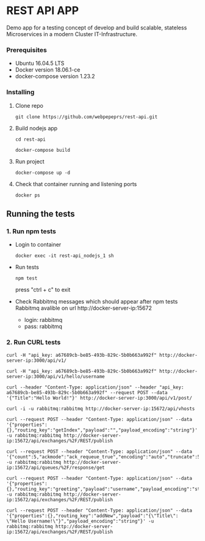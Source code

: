 # REST API APP

Demo app for a testing concept of develop and build scalable, stateless Microservices in a modern Cluster IT-Infrastructure.


### Prerequisites

- Ubuntu 16.04.5 LTS
- Docker version 18.06.1-ce
- docker-compose version 1.23.2

### Installing
1. Clone repo
    ```
    git clone https://github.com/webpepeprs/rest-api.git
    ```
2. Build nodejs app
    ```
    cd rest-api
    ```
    ```
    docker-compose build
    ```
3. Run project
    ```
    docker-compose up -d
    ```
4. Check that container running and listening ports
    ```
    docker ps
    ```
## Running the tests

### 1. Run npm tests
- Login to container
    ```
    docker exec -it rest-api_nodejs_1 sh
    ```
- Run tests
    ```
    npm test
    ```
    press "ctrl + c" to exit

- Check Rabbitmq messages which should appear after npm tests
    Rabbitmq avalible on url http://docker-server-ip:15672
    - login: rabbitmq
    - pass: rabbitmq

### 2. Run CURL tests
```
curl -H "api_key: a67689cb-be85-493b-829c-5b0b663a992f" http://docker-server-ip:3000/api/v1/
```
```
curl -H "api_key: a67689cb-be85-493b-829c-5b0b663a992f" http://docker-server-ip:3000/api/v1/hello/username
```
```
curl --header "Content-Type: application/json" --header "api_key: a67689cb-be85-493b-829c-5b0b663a992f" --request POST --data '{"Title":"Hello World!"}' http://docker-server-ip:3000/api/v1/post/
```
```
curl -i -u rabbitmq:rabbitmq http://docker-server-ip:15672/api/vhosts
```
```
curl --request POST --header "Content-Type: application/json" --data '{"properties":{},"routing_key":"getIndex","payload":"","payload_encoding":"string"}' -u rabbitmq:rabbitmq http://docker-server-ip:15672/api/exchanges/%2F/REST/publish
```
```
curl --request POST --header "Content-Type: application/json" --data '{"count":5,"ackmode":"ack_requeue_true","encoding":"auto","truncate":50000}' -u rabbitmq:rabbitmq http://docker-server-ip:15672/api/queues/%2F/response/get
```
```
curl --request POST --header "Content-Type: application/json" --data '{"properties":{},"routing_key":"greeting","payload":"username","payload_encoding":"string"}' -u rabbitmq:rabbitmq http://docker-server-ip:15672/api/exchanges/%2F/REST/publish
```
```
curl --request POST --header "Content-Type: application/json" --data '{"properties":{},"routing_key":"addNew","payload":"{\"Title\": \"Hello Username!\"}","payload_encoding":"string"}' -u rabbitmq:rabbitmq http://docker-server-ip:15672/api/exchanges/%2F/REST/publish
```


